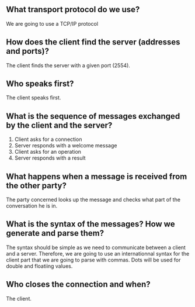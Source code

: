 ## What transport protocol do we use?
We are going to use a TCP/IP protocol

## How does the client find the server (addresses and ports)?
The client finds the server with a given port (2554).

## Who speaks first?
The client speaks first.


## What is the sequence of messages exchanged by the client and the server?
1. Client asks for a connection
2. Server responds with a welcome message
3. Client asks for an operation
4. Server responds with a result 

## What happens when a message is received from the other party?
The party concerned looks up the message and checks what part of the conversation he is in.

## What is the syntax of the messages? How we generate and parse them?

The syntax should be simple as we need to communicate between a client and a server. Therefore, we are going to use an internationnal syntax for the client part that we are going to parse with commas.
Dots will be used for double and floatiing values. 

## Who closes the connection and when?
The client.

